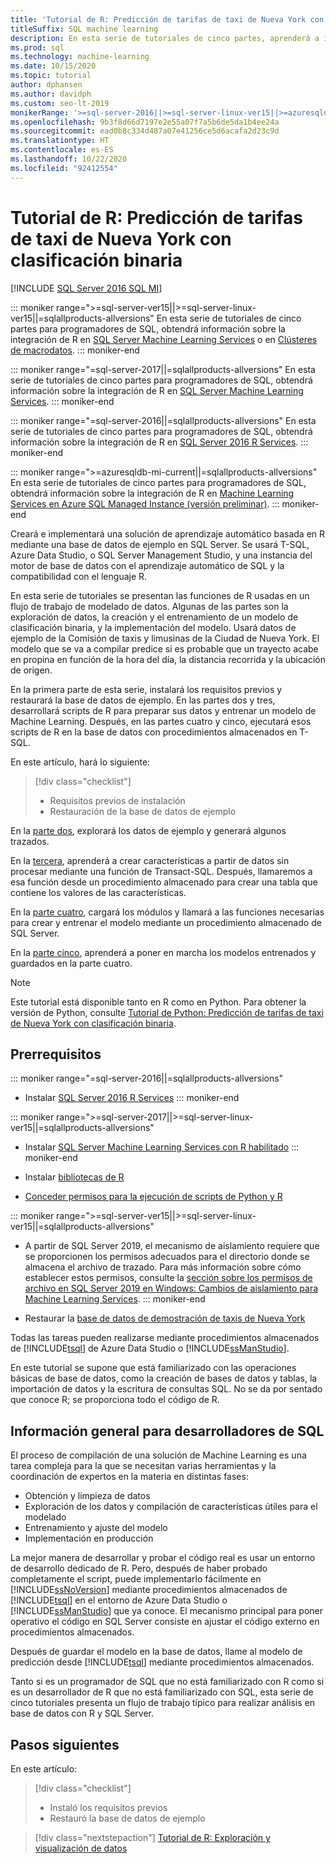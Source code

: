 ```yaml
---
title: 'Tutorial de R: Predicción de tarifas de taxi de Nueva York con clasificación binaria'
titleSuffix: SQL machine learning
description: En esta serie de tutoriales de cinco partes, aprenderá a insertar código de R en procedimientos almacenados de SQL Server y funciones de T-SQL con el aprendizaje automático de SQL para predecir tarifas de taxis de Nueva York mediante la clasificación binaria.
ms.prod: sql
ms.technology: machine-learning
ms.date: 10/15/2020
ms.topic: tutorial
author: dphansen
ms.author: davidph
ms.custom: seo-lt-2019
monikerRange: '>=sql-server-2016||>=sql-server-linux-ver15||>=azuresqldb-mi-current||=sqlallproducts-allversions'
ms.openlocfilehash: 9b3f8d66d7197e2e55a07f7a5b6de5da1b4ee24a
ms.sourcegitcommit: ead0b8c334d487a07e41256ce5d6acafa2d23c9d
ms.translationtype: HT
ms.contentlocale: es-ES
ms.lasthandoff: 10/22/2020
ms.locfileid: "92412554"
---
```

# <a name="r-tutorial-predict-nyc-taxi-fares-with-binary-classification"></a>Tutorial de R: Predicción de tarifas de taxi de Nueva York con clasificación binaria
[!INCLUDE [SQL Server 2016 SQL MI](../../includes/applies-to-version/sqlserver2016-asdbmi.md)]

::: moniker range=">=sql-server-ver15||>=sql-server-linux-ver15||=sqlallproducts-allversions"
En esta serie de tutoriales de cinco partes para programadores de SQL, obtendrá información sobre la integración de R en [SQL Server Machine Learning Services](../sql-server-machine-learning-services.md) o en [Clústeres de macrodatos](../../big-data-cluster/machine-learning-services.md).
::: moniker-end

::: moniker range="=sql-server-2017||=sqlallproducts-allversions"
En esta serie de tutoriales de cinco partes para programadores de SQL, obtendrá información sobre la integración de R en [SQL Server Machine Learning Services](../sql-server-machine-learning-services.md).
::: moniker-end

::: moniker range="=sql-server-2016||=sqlallproducts-allversions"
En esta serie de tutoriales de cinco partes para programadores de SQL, obtendrá información sobre la integración de R en [SQL Server 2016 R Services](../sql-server-machine-learning-services.md).
::: moniker-end

::: moniker range=">=azuresqldb-mi-current||=sqlallproducts-allversions"
En esta serie de tutoriales de cinco partes para programadores de SQL, obtendrá información sobre la integración de R en [Machine Learning Services en Azure SQL Managed Instance (versión preliminar)](/azure/azure-sql/managed-instance/machine-learning-services-overview).
::: moniker-end

Creará e implementará una solución de aprendizaje automático basada en R mediante una base de datos de ejemplo en SQL Server. Se usará T-SQL, Azure Data Studio, o SQL Server Management Studio, y una instancia del motor de base de datos con el aprendizaje automático de SQL y la compatibilidad con el lenguaje R.

En esta serie de tutoriales se presentan las funciones de R usadas en un flujo de trabajo de modelado de datos. Algunas de las partes son la exploración de datos, la creación y el entrenamiento de un modelo de clasificación binaria, y la implementación del modelo. Usará datos de ejemplo de la Comisión de taxis y limusinas de la Ciudad de Nueva York. El modelo que se va a compilar predice si es probable que un trayecto acabe en propina en función de la hora del día, la distancia recorrida y la ubicación de origen.

En la primera parte de esta serie, instalará los requisitos previos y restaurará la base de datos de ejemplo. En las partes dos y tres, desarrollará scripts de R para preparar sus datos y entrenar un modelo de Machine Learning. Después, en las partes cuatro y cinco, ejecutará esos scripts de R en la base de datos con procedimientos almacenados en T-SQL.

En este artículo, hará lo siguiente:

> [!div class="checklist"]
> + Requisitos previos de instalación
> + Restauración de la base de datos de ejemplo

En la [parte dos](r-taxi-classification-explore-data.md), explorará los datos de ejemplo y generará algunos trazados.

En la [tercera](r-taxi-classification-create-features.md), aprenderá a crear características a partir de datos sin procesar mediante una función de Transact-SQL. Después, llamaremos a esa función desde un procedimiento almacenado para crear una tabla que contiene los valores de las características.

En la [parte cuatro](r-taxi-classification-train-model.md), cargará los módulos y llamará a las funciones necesarias para crear y entrenar el modelo mediante un procedimiento almacenado de SQL Server.

En la [parte cinco](r-taxi-classification-deploy-model.md), aprenderá a poner en marcha los modelos entrenados y guardados en la parte cuatro.

> [!NOTE]
> Este tutorial está disponible tanto en R como en Python. Para obtener la versión de Python, consulte [Tutorial de Python: Predicción de tarifas de taxi de Nueva York con clasificación binaria](r-taxi-classification-introduction.md).

## <a name="prerequisites"></a>Prerrequisitos

::: moniker range="=sql-server-2016||=sqlallproducts-allversions"
+ Instalar [SQL Server 2016 R Services](../install/sql-r-services-windows-install.md#verify-installation)
::: moniker-end

::: moniker range=">=sql-server-2017||>=sql-server-linux-ver15||=sqlallproducts-allversions"
+ Instalar [SQL Server Machine Learning Services con R habilitado](../install/sql-machine-learning-services-windows-install.md#verify-installation)
::: moniker-end

+ Instalar [bibliotecas de R](../package-management/r-package-information.md)

+ [Conceder permisos para la ejecución de scripts de Python y R](../security/user-permission.md)

::: moniker range=">=sql-server-ver15||>=sql-server-linux-ver15||=sqlallproducts-allversions"
+ A partir de SQL Server 2019, el mecanismo de aislamiento requiere que se proporcionen los permisos adecuados para el directorio donde se almacena el archivo de trazado. Para más información sobre cómo establecer estos permisos, consulte la [sección sobre los permisos de archivo en SQL Server 2019 en Windows: Cambios de aislamiento para Machine Learning Services](../install/sql-server-machine-learning-services-2019.md#file-permissions).
::: moniker-end

+ Restaurar la [base de datos de demostración de taxis de Nueva York](demo-data-nyctaxi-in-sql.md)

Todas las tareas pueden realizarse mediante procedimientos almacenados de [!INCLUDE[tsql](../../includes/tsql-md.md)] de Azure Data Studio o [!INCLUDE[ssManStudio](../../includes/ssmanstudio-md.md)].

En este tutorial se supone que está familiarizado con las operaciones básicas de base de datos, como la creación de bases de datos y tablas, la importación de datos y la escritura de consultas SQL. No se da por sentado que conoce R; se proporciona todo el código de R.

## <a name="background-for-sql-developers"></a>Información general para desarrolladores de SQL

El proceso de compilación de una solución de Machine Learning es una tarea compleja para la que se necesitan varias herramientas y la coordinación de expertos en la materia en distintas fases:

+ Obtención y limpieza de datos
+ Exploración de los datos y compilación de características útiles para el modelado
+ Entrenamiento y ajuste del modelo
+ Implementación en producción

La mejor manera de desarrollar y probar el código real es usar un entorno de desarrollo dedicado de R. Pero, después de haber probado completamente el script, puede implementarlo fácilmente en [!INCLUDE[ssNoVersion](../../includes/ssnoversion-md.md)] mediante procedimientos almacenados de [!INCLUDE[tsql](../../includes/tsql-md.md)] en el entorno de Azure Data Studio o [!INCLUDE[ssManStudio](../../includes/ssmanstudio-md.md)] que ya conoce. El mecanismo principal para poner operativo el código en SQL Server consiste en ajustar el código externo en procedimientos almacenados.

Después de guardar el modelo en la base de datos, llame al modelo de predicción desde [!INCLUDE[tsql](../../includes/tsql-md.md)] mediante procedimientos almacenados.

Tanto si es un programador de SQL que no está familiarizado con R como si es un desarrollador de R que no está familiarizado con SQL, esta serie de cinco tutoriales presenta un flujo de trabajo típico para realizar análisis en base de datos con R y SQL Server.

## <a name="next-steps"></a>Pasos siguientes

En este artículo:

> [!div class="checklist"]
> + Instaló los requisitos previos
> + Restauró la base de datos de ejemplo

> [!div class="nextstepaction"]
> [Tutorial de R: Exploración y visualización de datos](r-taxi-classification-explore-data.md)